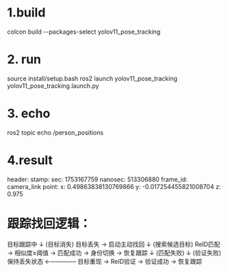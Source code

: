 
# 1.build
colcon build --packages-select yolov11_pose_tracking

# 2. run
 source install/setup.bash
 ros2 launch yolov11_pose_tracking yolov11_pose_tracking.launch.py 
 
 
# 3. echo

ros2 topic echo /person_positions


# 4.result

header:
  stamp:
    sec: 1753167759
    nanosec: 513306880
  frame_id: camera_link
point:
  x: 0.49863838130769866
  y: -0.017254455821008704
  z: 0.975


# 跟踪找回逻辑：

目标跟踪中
    ↓ (目标消失)
目标丢失 → 启动主动找回
    ↓ (搜索候选目标)
ReID匹配 → 相似度≥阈值 → 匹配成功 → 身份切换 → 恢复跟踪
    ↓ (匹配失败)          ↓ (验证失败)
保持丢失状态 ←────── 目标重现 → ReID验证 → 验证成功 → 恢复跟踪
